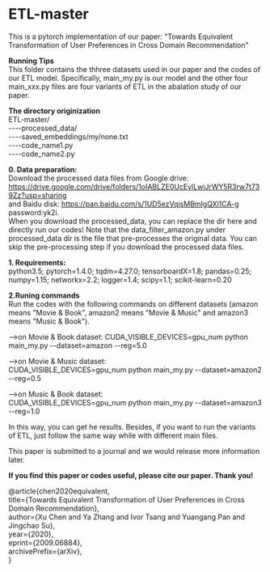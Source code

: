 # ETL-master
This is a pytorch implementation of our paper: "Towards Equivalent Transformation of User Preferences in Cross Domain Recommendation"   

**Running Tips**  
This folder contains the thhree datasets used in our paper and the codes of our ETL model. Specifically, main_my.py is our model and the other four main_xxx.py files are four variants of ETL in the abalation study of our paper.  

**The directory originization**  
ETL-master/  
----processed_data/  
----saved_embeddings/my/none.txt  
----code_name1.py  
----code_name2.py 

**0. Data preparation:**  
Download the processed data files from Google drive: https://drive.google.com/drive/folders/1oIABLZE0UcEylLwiJrWY5R3rw7t739Zz?usp=sharing   
and Baidu disk: https://pan.baidu.com/s/1UD5ezVqjsMBmIgQXl1CA-g  password:yk2i.  
When you download the processed_data, you can replace the dir here and directly run our codes! Note that the data_filter_amazon.py under processed_data dir is the file that pre-processes the original data. You can skip the pre-processing step if you download the processed data files.

**1. Requirements:**  
python3.5; pytorch=1.4.0; tqdm=4.27.0; tensorboardX=1.8; pandas=0.25; numpy=1.15; networkx=2.2; logger=1.4; scipy=1.1; scikit-learn=0.20   

**2.Runing commands**  
Run the codes with the following commands on different datasets (amazon means "Movie & Book", amazon2 means "Movie & Music" and amazon3 means "Music & Book").  

-->on Movie & Book dataset: 
CUDA_VISIBLE_DEVICES=gpu_num python main_my.py --dataset=amazon --reg=5.0  

-->on Movie & Music dataset:  
CUDA_VISIBLE_DEVICES=gpu_num python main_my.py --dataset=amazon2 --reg=0.5  

-->on Music & Book dataset:  
CUDA_VISIBLE_DEVICES=gpu_num python main_my.py --dataset=amazon3 --reg=1.0  

In this way, you can get he results. Besides, if you want to run the variants of ETL, just follow the same way while with different main files.  

This paper is submitted to a journal and we would release more information later.

**If you find this paper or codes useful, please cite our paper. Thank you!**


@article{chen2020equivalent,  
      title={Towards Equivalent Transformation of User Preferences in Cross Domain Recommendation},   
      author={Xu Chen and Ya Zhang and Ivor Tsang and Yuangang Pan and Jingchao Su},  
      year={2020},  
      eprint={2009.06884},  
      archivePrefix={arXiv},  
}  

